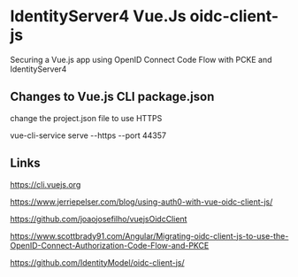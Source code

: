 # IdentityServer4 Vue.Js oidc-client-js 

Securing a Vue.js app using OpenID Connect Code Flow with PCKE and IdentityServer4


## Changes to Vue.js CLI package.json 

change the project.json file to use HTTPS

vue-cli-service serve --https --port 44357

## Links

https://cli.vuejs.org

https://www.jerriepelser.com/blog/using-auth0-with-vue-oidc-client-js/

https://github.com/joaojosefilho/vuejsOidcClient

https://www.scottbrady91.com/Angular/Migrating-oidc-client-js-to-use-the-OpenID-Connect-Authorization-Code-Flow-and-PKCE

https://github.com/IdentityModel/oidc-client-js/